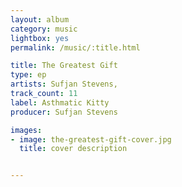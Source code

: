 ```yaml
---
layout: album
category: music
lightbox: yes
permalink: /music/:title.html

title: The Greatest Gift
type: ep
artists: Sufjan Stevens, 
track_count: 11
label: Asthmatic Kitty
producer: Sufjan Stevens

images:
- image: the-greatest-gift-cover.jpg
  title: cover description


---
```

	